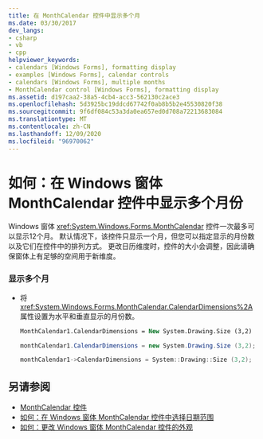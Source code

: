 ```yaml
---
title: 在 MonthCalendar 控件中显示多个月
ms.date: 03/30/2017
dev_langs:
- csharp
- vb
- cpp
helpviewer_keywords:
- calendars [Windows Forms], formatting display
- examples [Windows Forms], calendar controls
- calendars [Windows Forms], multiple months
- MonthCalendar control [Windows Forms], formatting display
ms.assetid: d197caa2-38a5-4cb4-acc3-562130c2ace3
ms.openlocfilehash: 5d3925bc19ddcd67742f0ab8b5b2e45530820f38
ms.sourcegitcommit: 9f6df084c53a3da0ea657ed0d708a72213683084
ms.translationtype: MT
ms.contentlocale: zh-CN
ms.lasthandoff: 12/09/2020
ms.locfileid: "96970062"
---
```

# <a name="how-to-display-more-than-one-month-in-the-windows-forms-monthcalendar-control"></a>如何：在 Windows 窗体 MonthCalendar 控件中显示多个月份
Windows 窗体 <xref:System.Windows.Forms.MonthCalendar> 控件一次最多可以显示12个月。 默认情况下，该控件只显示一个月，但您可以指定显示的月份数以及它们在控件中的排列方式。 更改日历维度时，控件的大小会调整，因此请确保窗体上有足够的空间用于新维度。  
  
### <a name="to-display-multiple-months"></a>显示多个月  
  
- 将 <xref:System.Windows.Forms.MonthCalendar.CalendarDimensions%2A> 属性设置为水平和垂直显示的月份数。  
  
    ```vb  
    MonthCalendar1.CalendarDimensions = New System.Drawing.Size (3,2)  
    ```  
  
    ```csharp  
    monthCalendar1.CalendarDimensions = new System.Drawing.Size (3,2);  
    ```  
  
    ```cpp  
    monthCalendar1->CalendarDimensions = System::Drawing::Size (3,2);  
    ```  
  
## <a name="see-also"></a>另请参阅

- [MonthCalendar 控件](monthcalendar-control-windows-forms.md)
- [如何：在 Windows 窗体 MonthCalendar 控件中选择日期范围](how-to-select-a-range-of-dates-in-the-windows-forms-monthcalendar-control.md)
- [如何：更改 Windows 窗体 MonthCalendar 控件的外观](how-to-change-monthcalendar-control-appearance.md)
